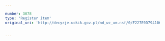 ```yaml
---

number: 3078
type: 'Register item'
original_uri: 'http://decyzje.uokik.gov.pl/nd_wz_um.nsf/0/F227E0D794106392C12579E30038066E?OpenDocument'


---
```



